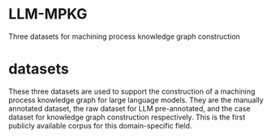 # LLM-MPKG
Three datasets for machining process knowledge graph construction
# datasets
These three datasets are used to support the construction of a machining process knowledge graph for large language models. They are the manually annotated dataset, the raw dataset for LLM pre-annotated, and the case dataset for knowledge graph construction respectively. This is the first publicly available corpus for this domain-specific field.
